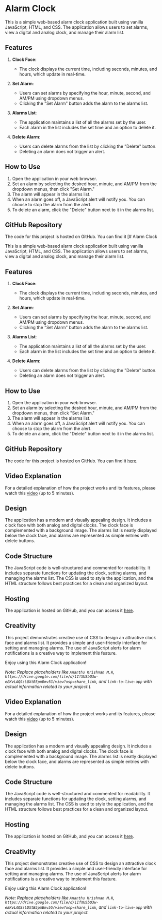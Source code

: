 # Alarm Clock

This is a simple web-based alarm clock application built using vanilla JavaScript, HTML, and CSS. The application allows users to set alarms, view a digital and analog clock, and manage their alarm list.

## Features

1. **Clock Face**:
   - The clock displays the current time, including seconds, minutes, and hours, which update in real-time.

2. **Set Alarm**:
   - Users can set alarms by specifying the hour, minute, second, and AM/PM using dropdown menus.
   - Clicking the "Set Alarm" button adds the alarm to the alarms list.

3. **Alarms List**:
   - The application maintains a list of all the alarms set by the user.
   - Each alarm in the list includes the set time and an option to delete it.

4. **Delete Alarm**:
   - Users can delete alarms from the list by clicking the "Delete" button.
   - Deleting an alarm does not trigger an alert.

## How to Use

1. Open the application in your web browser.
2. Set an alarm by selecting the desired hour, minute, and AM/PM from the dropdown menus, then click "Set Alarm."
3. The alarm will appear in the alarms list.
4. When an alarm goes off, a JavaScript alert will notify you. You can choose to stop the alarm from the alert.
5. To delete an alarm, click the "Delete" button next to it in the alarms list.

## GitHub Repository

The code for this project is hosted on GitHub. You can find it [# Alarm Clock

This is a simple web-based alarm clock application built using vanilla JavaScript, HTML, and CSS. The application allows users to set alarms, view a digital and analog clock, and manage their alarm list.

## Features

1. **Clock Face**:
   - The clock displays the current time, including seconds, minutes, and hours, which update in real-time.

2. **Set Alarm**:
   - Users can set alarms by specifying the hour, minute, second, and AM/PM using dropdown menus.
   - Clicking the "Set Alarm" button adds the alarm to the alarms list.

3. **Alarms List**:
   - The application maintains a list of all the alarms set by the user.
   - Each alarm in the list includes the set time and an option to delete it.

4. **Delete Alarm**:
   - Users can delete alarms from the list by clicking the "Delete" button.
   - Deleting an alarm does not trigger an alert.

## How to Use

1. Open the application in your web browser.
2. Set an alarm by selecting the desired hour, minute, and AM/PM from the dropdown menus, then click "Set Alarm."
3. The alarm will appear in the alarms list.
4. When an alarm goes off, a JavaScript alert will notify you. You can choose to stop the alarm from the alert.
5. To delete an alarm, click the "Delete" button next to it in the alarms list.

## GitHub Repository

The code for this project is hosted on GitHub. You can find it [here](https://github.com/Ananthuak16/Alarm-Clock-.git).

## Video Explanation

For a detailed explanation of how the project works and its features, please watch this [video](https://drive.google.com/file/d/1kF45RYwJi9H1MhYwWK1RvuuDiZ9LbzvY/view) (up to 5 minutes).

## Design

The application has a modern and visually appealing design. It includes a clock face with both analog and digital clocks. The clock face is complemented with a background image. The alarms list is neatly displayed below the clock face, and alarms are represented as simple entries with delete buttons.

## Code Structure

The JavaScript code is well-structured and commented for readability. It includes separate functions for updating the clock, setting alarms, and managing the alarms list. The CSS is used to style the application, and the HTML structure follows best practices for a clean and organized layout.

## Hosting

The application is hosted on GitHub, and you can access it [here](https://github.com/Ananthuak16/Alarm-Clock-.git).

## Creativity

This project demonstrates creative use of CSS to design an attractive clock face and alarms list. It provides a simple and user-friendly interface for setting and managing alarms. The use of JavaScript alerts for alarm notifications is a creative way to implement this feature.

Enjoy using this Alarm Clock application!

*Note: Replace placeholders like `Ananthu Krishnan M.R`, `https://drive.google.com/file/d/1IfXUSbQ3w-eEKvLAQSsLQXtB5pmBmv5G/view?usp=share_link`, and `link-to-live-app` with actual information related to your project.*).

## Video Explanation

For a detailed explanation of how the project works and its features, please watch this [video](https://drive.google.com/file/d/1kF45RYwJi9H1MhYwWK1RvuuDiZ9LbzvY/view) (up to 5 minutes).

## Design

The application has a modern and visually appealing design. It includes a clock face with both analog and digital clocks. The clock face is complemented with a background image. The alarms list is neatly displayed below the clock face, and alarms are represented as simple entries with delete buttons.

## Code Structure

The JavaScript code is well-structured and commented for readability. It includes separate functions for updating the clock, setting alarms, and managing the alarms list. The CSS is used to style the application, and the HTML structure follows best practices for a clean and organized layout.

## Hosting

The application is hosted on GitHub, and you can access it [here](link-to-live-app).

## Creativity

This project demonstrates creative use of CSS to design an attractive clock face and alarms list. It provides a simple and user-friendly interface for setting and managing alarms. The use of JavaScript alerts for alarm notifications is a creative way to implement this feature.

Enjoy using this Alarm Clock application!

*Note: Replace placeholders like `Ananthu Krishnan M.R`, `https://drive.google.com/file/d/1IfXUSbQ3w-eEKvLAQSsLQXtB5pmBmv5G/view?usp=share_link`, and `link-to-live-app` with actual information related to your project.*
